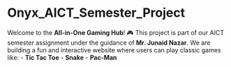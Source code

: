 # Onyx_AICT_Semester_Project
Welcome to the **All-in-One Gaming Hub**! 🎮    This project is part of our AICT semester assignment under the guidance of **Mr. Junaid Nazar**. We are building a fun and interactive website where users can play classic games like:   - **Tic Tac Toe**   - **Snake**   - **Pac-Man** 
